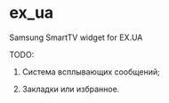 ex_ua
=====

Samsung SmartTV widget for EX.UA

TODO:

1. Система всплывающих сообщений;

2. Закладки или избранное.